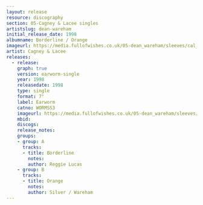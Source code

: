 ```yaml
---
layout: release
resource: discography
section: 05-Cagney & Lacee singles
artistslug: dean-wareham
initial_release_date: 1998
albumname: Borderline / Orange
imageurl: https://media.fullofwishes.co.uk/05-dean_wareham/sleeves/cal_borderline_sleeve_04.jpg
artist: Cagney & Lacee
releases:
  - release:
    graph: true
    version: earworm-single
    year: 1998
    releasedate: 1998
    type: single
    format: 7"
    label: Earworm
    catno: WORMSS3
    imageurl: https://media.fullofwishes.co.uk/05-dean_wareham/sleeves/cal_borderline_sleeve_04.jpg
    mbid:
    discogs:
    release_notes:
    groups:
    - group: A
      tracks:
      - title: Borderline
        notes:
        author: Reggie Lucas
    - group: B
      tracks:
      - title: Orange
        notes:
        author: Silver / Wareham
---
```

